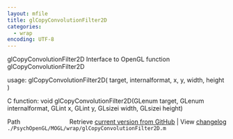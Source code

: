 ```yaml
---
layout: mfile
title: glCopyConvolutionFilter2D
categories:
  - wrap
encoding: UTF-8
---
```


glCopyConvolutionFilter2D  Interface to OpenGL function glCopyConvolutionFilter2D

usage:  glCopyConvolutionFilter2D\( target, internalformat, x, y, width, height \)

C function:  void glCopyConvolutionFilter2D\(GLenum target, GLenum internalformat, GLint x, GLint y, GLsizei width, GLsizei height\)


<div class="code_header" style="text-align:right;">
  <span style="float:left;">Path&nbsp;&nbsp;</span> <span class="counter">Retrieve <a href=
  "https://raw.github.com/Psychtoolbox-3/Psychtoolbox-3/beta/./PsychOpenGL/MOGL/wrap/glCopyConvolutionFilter2D.m">current version from GitHub</a> | View <a href=
  "https://github.com/Psychtoolbox-3/Psychtoolbox-3/commits/beta/./PsychOpenGL/MOGL/wrap/glCopyConvolutionFilter2D.m">changelog</a></span>
</div>
<div class="code">
  <code>./PsychOpenGL/MOGL/wrap/glCopyConvolutionFilter2D.m</code>
</div>
